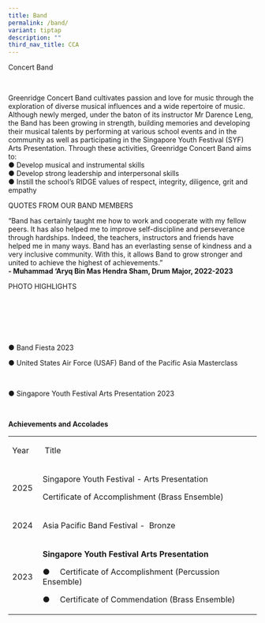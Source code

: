 ```yaml
---
title: Band
permalink: /band/
variant: tiptap
description: ""
third_nav_title: CCA
---
```

<p>Concert Band&nbsp;</p>
<p>&nbsp;</p>
<p>Greenridge Concert Band cultivates passion and love for music through
the exploration of diverse musical influences and a wide repertoire of
music. Although newly merged, under the baton of its instructor Mr Darence
Leng, the Band has been growing in strength, building memories and developing
their musical talents by performing at various school events and in the
community as well as participating in the Singapore Youth Festival (SYF)
Arts Presentation. Through these activities, Greenridge Concert Band aims
to:&nbsp;
<br>● Develop musical and instrumental skills&nbsp;
<br>● Develop strong leadership and interpersonal skills&nbsp;
<br>● Instill the school’s RIDGE values of respect, integrity, diligence,
grit and empathy&nbsp;</p>
<p>QUOTES FROM OUR BAND MEMBERS&nbsp;</p>
<p>“Band has certainly taught me how to work and cooperate with my fellow
peers. It has also helped me to improve self-discipline and perseverance
through hardships. Indeed, the teachers, instructors and friends have helped
me in many ways. Band has an everlasting sense of kindness and a very inclusive
community. With this, it allows Band to grow stronger and united to achieve
the highest of achievements.”&nbsp;
<br><strong>- Muhammad ‘Aryq Bin Mas Hendra Sham, Drum Major, 2022-2023</strong>&nbsp;</p>
<p>PHOTO HIGHLIGHTS&nbsp;</p>
<p>&nbsp;</p>
<p>&nbsp;</p>
<p>&nbsp;</p>
<p>● Band Fiesta 2023&nbsp;</p>
<p>● United States Air Force (USAF) Band of the Pacific Asia Masterclass&nbsp;</p>
<p>&nbsp;</p>
<p>● Singapore Youth Festival Arts Presentation 2023&nbsp;</p>
<p><em>&nbsp;</em>
</p>
<p><strong>Achievements and Accolades</strong>&nbsp;&nbsp;</p>
<table style="minWidth: 50px">
<colgroup>
<col>
<col>
</colgroup>
<tbody>
<tr>
<td rowspan="1" colspan="1">
<p>Year&nbsp;</p>
</td>
<td rowspan="1" colspan="1">
<p>&nbsp;Title&nbsp;</p>
</td>
</tr>
<tr>
<td rowspan="1" colspan="1">
<p>2025&nbsp;</p>
</td>
<td rowspan="1" colspan="1">
<p>Singapore Youth Festival - Arts Presentation&nbsp;</p>
<p>Certificate of Accomplishment (Brass Ensemble)&nbsp;</p>
</td>
</tr>
<tr>
<td rowspan="1" colspan="1">
<p>2024&nbsp;</p>
</td>
<td rowspan="1" colspan="1">
<p>Asia Pacific Band Festival -&nbsp; Bronze&nbsp;</p>
</td>
</tr>
<tr>
<td rowspan="1" colspan="1">
<p>2023&nbsp;</p>
</td>
<td rowspan="1" colspan="1">
<p><strong>Singapore Youth Festival Arts Presentation</strong>&nbsp;</p>
<p>●       Certificate of Accomplishment (Percussion Ensemble)&nbsp;</p>
<p>●       Certificate of Commendation (Brass Ensemble)&nbsp;</p>
</td>
</tr>
</tbody>
</table>
<p>&nbsp;</p>